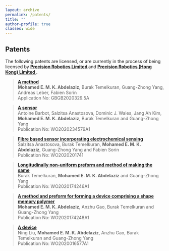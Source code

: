 ```yaml
---
layout: archive
permalink: /patents/
title: ""
author-profile: true
classes: wide
---
```


## Patents

The following patents are licensed, or are currently in the process of being licensed by <a href="http://www.pruk.ltd"><strong>Precision Robotics Limited </strong></a> and  <a href="https://surgicalrobot.com.hk/"> <strong>Precision Robotics (Hong Kong) Limited </strong> </a>.

<blockquote>
<p>
<a href="https://patents.google.com/patent/GB202020329D0/en?q=(Ip2ipo+Innovations+Ltd)&oq=(Ip2ipo+Innovations+Ltd)+&sort=new&page=5"><strong>A method </strong></a> <br />
  <strong>Mohamed E. M. K. Abdelaziz</strong>, Burak Temelkuran, Guang-Zhong Yang, Andreas Leber, Fabien Sorin <br />
  Application No: GBGB2020329.5A </p>
</blockquote>

<blockquote>
<p>
<a href="https://worldwide.espacenet.com/patent/search/family/067385390/publication/WO2020234579A1?q=WO2020234579A1"><strong>A sensor </strong></a> <br />
  Antoine Barbot, Salzitsa Anastosova, Dominic J. Wales, Jang Ah Kim, <strong>Mohamed E. M. K. Abdelaziz</strong>, Burak Temelkuran and Guang-Zhong Yang <br />
Publication No: WO2020234579A1 </p>
</blockquote>

<blockquote>
<p>
<a href="https://worldwide.espacenet.com/patent/search/family/066442930/publication/WO2020201741A1?q=WO2020201741A1"><strong>Fibre based sensor incorporating electrochemical sensing </strong></a> <br />
Salzitsa Anastosova, Burak Temelkuran, <strong>Mohamed E. M. K. Abdelaziz</strong>, Guang-Zhong Yang and Fabien Sorin <br />
Publication No: WO2020201741 </p>
</blockquote>

<blockquote>
<p>
<a href="https://worldwide.espacenet.com/patent/search/family/066377366/publication/WO2020174246A1?q=WO2020174246A1"><strong>Longitudinally non-uniform preform and method of making the same </strong></a> <br />
Burak Temelkuran, <strong>Mohamed E. M. K. Abdelaziz</strong> and Guang-Zhong Yang<br />
Publication No: WO2020174246A1 </p>
</blockquote>

<blockquote>
<p>
<a href="https://worldwide.espacenet.com/patent/search/family/066377358/publication/WO2020174248A1?q=WO2020174248A1"><strong>A method and preform for forming a device comprising a shape memory polymer </strong></a> <br />
<strong>Mohamed E. M. K. Abdelaziz</strong>, Anzhu Gao, Burak Temelkuran and Guang-Zhong Yang<br />
Publication No: WO2020174248A1 </p>
</blockquote>

<blockquote>
<p>
<a href="https://worldwide.espacenet.com/patent/search/family/063364501/publication/WO2020016577A1?q=WO2020016577A1"><strong>A device </strong></a> <br />
Ning Liu, <strong>Mohamed E. M. K. Abdelaziz</strong>, Anzhu Gao, Burak Temelkuran and Guang-Zhong Yang<br />
Publication No: WO2020016577A1 </p>
</blockquote>
